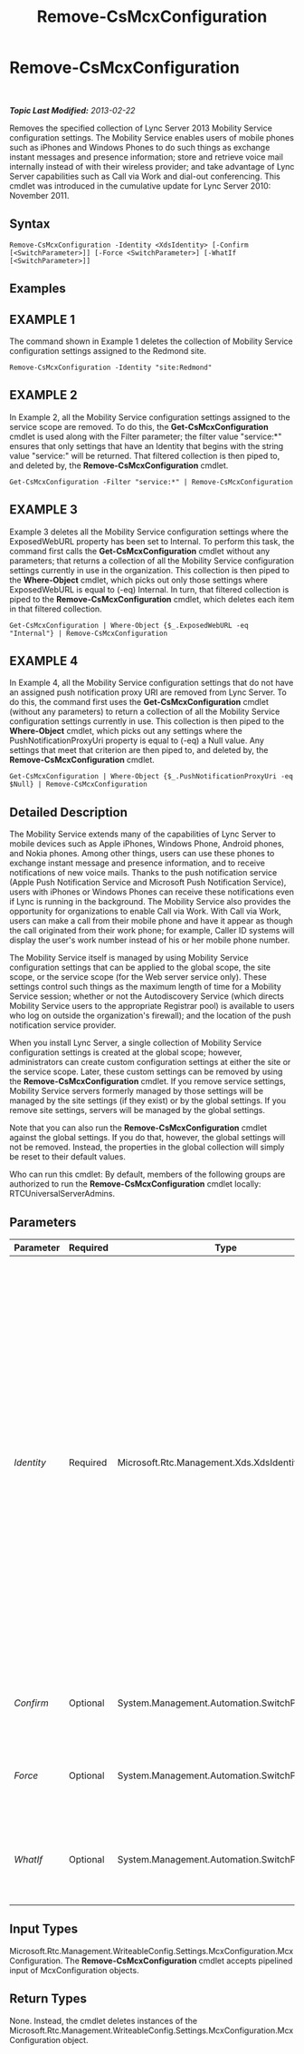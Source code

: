 ﻿---
title: Remove-CsMcxConfiguration
TOCTitle: Remove-CsMcxConfiguration
ms:assetid: 71904a62-a1f1-4466-9921-0a175909e117
ms:mtpsurl: https://technet.microsoft.com/en-us/library/Hh690026(v=OCS.15)
ms:contentKeyID: 48184490
ms.date: 07/23/2014
mtps_version: v=OCS.15
---

<div data-xmlns="http://www.w3.org/1999/xhtml">

<div class="topic" data-xmlns="http://www.w3.org/1999/xhtml" data-msxsl="urn:schemas-microsoft-com:xslt" data-cs="http://msdn.microsoft.com/en-us/">

<div data-asp="http://msdn2.microsoft.com/asp">

# Remove-CsMcxConfiguration

</div>

<div id="mainSection">

<div id="mainBody">

<span> </span>

_**Topic Last Modified:** 2013-02-22_

Removes the specified collection of Lync Server 2013 Mobility Service configuration settings. The Mobility Service enables users of mobile phones such as iPhones and Windows Phones to do such things as exchange instant messages and presence information; store and retrieve voice mail internally instead of with their wireless provider; and take advantage of Lync Server capabilities such as Call via Work and dial-out conferencing. This cmdlet was introduced in the cumulative update for Lync Server 2010: November 2011.

<div>

## Syntax

    Remove-CsMcxConfiguration -Identity <XdsIdentity> [-Confirm [<SwitchParameter>]] [-Force <SwitchParameter>] [-WhatIf [<SwitchParameter>]]

</div>

<div>

## Examples

<div>

## EXAMPLE 1

The command shown in Example 1 deletes the collection of Mobility Service configuration settings assigned to the Redmond site.

    Remove-CsMcxConfiguration -Identity "site:Redmond"

</div>

<div>

## EXAMPLE 2

In Example 2, all the Mobility Service configuration settings assigned to the service scope are removed. To do this, the **Get-CsMcxConfiguration** cmdlet is used along with the Filter parameter; the filter value "service:\*" ensures that only settings that have an Identity that begins with the string value "service:" will be returned. That filtered collection is then piped to, and deleted by, the **Remove-CsMcxConfiguration** cmdlet.

    Get-CsMcxConfiguration -Filter "service:*" | Remove-CsMcxConfiguration

</div>

<div>

## EXAMPLE 3

Example 3 deletes all the Mobility Service configuration settings where the ExposedWebURL property has been set to Internal. To perform this task, the command first calls the **Get-CsMcxConfiguration** cmdlet without any parameters; that returns a collection of all the Mobility Service configuration settings currently in use in the organization. This collection is then piped to the **Where-Object** cmdlet, which picks out only those settings where ExposedWebURL is equal to (-eq) Internal. In turn, that filtered collection is piped to the **Remove-CsMcxConfiguration** cmdlet, which deletes each item in that filtered collection.

    Get-CsMcxConfiguration | Where-Object {$_.ExposedWebURL -eq "Internal"} | Remove-CsMcxConfiguration

</div>

<div>

## EXAMPLE 4

In Example 4, all the Mobility Service configuration settings that do not have an assigned push notification proxy URI are removed from Lync Server. To do this, the command first uses the **Get-CsMcxConfiguration** cmdlet (without any parameters) to return a collection of all the Mobility Service configuration settings currently in use. This collection is then piped to the **Where-Object** cmdlet, which picks out any settings where the PushNotificationProxyUri property is equal to (-eq) a Null value. Any settings that meet that criterion are then piped to, and deleted by, the **Remove-CsMcxConfiguration** cmdlet.

    Get-CsMcxConfiguration | Where-Object {$_.PushNotificationProxyUri -eq $Null} | Remove-CsMcxConfiguration

</div>

</div>

<div>

## Detailed Description

The Mobility Service extends many of the capabilities of Lync Server to mobile devices such as Apple iPhones, Windows Phone, Android phones, and Nokia phones. Among other things, users can use these phones to exchange instant message and presence information, and to receive notifications of new voice mails. Thanks to the push notification service (Apple Push Notification Service and Microsoft Push Notification Service), users with iPhones or Windows Phones can receive these notifications even if Lync is running in the background. The Mobility Service also provides the opportunity for organizations to enable Call via Work. With Call via Work, users can make a call from their mobile phone and have it appear as though the call originated from their work phone; for example, Caller ID systems will display the user's work number instead of his or her mobile phone number.

The Mobility Service itself is managed by using Mobility Service configuration settings that can be applied to the global scope, the site scope, or the service scope (for the Web server service only). These settings control such things as the maximum length of time for a Mobility Service session; whether or not the Autodiscovery Service (which directs Mobility Service users to the appropriate Registrar pool) is available to users who log on outside the organization's firewall); and the location of the push notification service provider.

When you install Lync Server, a single collection of Mobility Service configuration settings is created at the global scope; however, administrators can create custom configuration settings at either the site or the service scope. Later, these custom settings can be removed by using the **Remove-CsMcxConfiguration** cmdlet. If you remove service settings, Mobility Service servers formerly managed by those settings will be managed by the site settings (if they exist) or by the global settings. If you remove site settings, servers will be managed by the global settings.

Note that you can also run the **Remove-CsMcxConfiguration** cmdlet against the global settings. If you do that, however, the global settings will not be removed. Instead, the properties in the global collection will simply be reset to their default values.

Who can run this cmdlet: By default, members of the following groups are authorized to run the **Remove-CsMcxConfiguration** cmdlet locally: RTCUniversalServerAdmins.

</div>

<div>

## Parameters


<table>
<colgroup>
<col style="width: 25%" />
<col style="width: 25%" />
<col style="width: 25%" />
<col style="width: 25%" />
</colgroup>
<thead>
<tr class="header">
<th>Parameter</th>
<th>Required</th>
<th>Type</th>
<th>Description</th>
</tr>
</thead>
<tbody>
<tr class="odd">
<td><p><em>Identity</em></p></td>
<td><p>Required</p></td>
<td><p>Microsoft.Rtc.Management.Xds.XdsIdentity</p></td>
<td><p>Unique identifier of the Mobility Service configuration settings to be removed. To &quot;remove&quot; the global settings, use this syntax:</p>
<p>-Identity global</p>
<p>Note that you cannot actually remove the global settings; all you can do is reset the properties to their default values.</p>
<p>To remove settings from the site scope, use syntax similar to this:</p>
<p>-Identity site:Redmond</p>
<p>To remove settings configured at the service scope, use syntax like this:</p>
<p>-Identity service:WebServer:atl-cs-001.litwareinc.com</p>
<p>You cannot use wildcards when specifying an Identity.</p></td>
</tr>
<tr class="even">
<td><p><em>Confirm</em></p></td>
<td><p>Optional</p></td>
<td><p>System.Management.Automation.SwitchParameter</p></td>
<td><p>Prompts you for confirmation before executing the command.</p></td>
</tr>
<tr class="odd">
<td><p><em>Force</em></p></td>
<td><p>Optional</p></td>
<td><p>System.Management.Automation.SwitchParameter</p></td>
<td><p>Suppresses the display of any non-fatal error message that might occur when running the command.</p></td>
</tr>
<tr class="even">
<td><p><em>WhatIf</em></p></td>
<td><p>Optional</p></td>
<td><p>System.Management.Automation.SwitchParameter</p></td>
<td><p>Describes what would happen if you executed the command without actually executing the command.</p></td>
</tr>
</tbody>
</table>


</div>

<div>

## Input Types

Microsoft.Rtc.Management.WriteableConfig.Settings.McxConfiguration.McxConfiguration. The **Remove-CsMcxConfiguration** cmdlet accepts pipelined input of McxConfiguration objects.

</div>

<div>

## Return Types

None. Instead, the cmdlet deletes instances of the Microsoft.Rtc.Management.WriteableConfig.Settings.McxConfiguration.McxConfiguration object.

</div>

</div>

<span> </span>

</div>

</div>

</div>

